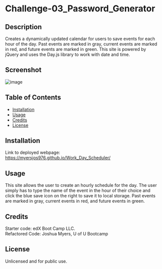 # Challenge-03_Password_Generator

## Description
Creates a dynamically updated calendar for users to save events for each hour of the day. Past events are marked in gray, current events are marked in red, and future events are marked in green. This site is powered by jQuery and uses the Day.js library to work with date and time.

## Screenshot
![image](https://user-images.githubusercontent.com/122832005/228051568-87d53f85-0a09-4c93-b360-8d524f94a0cc.png)

## Table of Contents
- [Installation](#installation)
- [Usage](#usage)
- [Credits](#credits)
- [License](#license)

## Installation
Link to deployed webpage: https://myersjos976.github.io/Work_Day_Scheduler/

## Usage
This site allows the user to create an hourly schedule for the day. The user simply has to type the name of the event in the hour of their choice and click the blue save icon on the right to save it to local storage. Past events are marked in gray, current events in red, and future events in green.

## Credits
Starter code: edX Boot Camp LLC.  
Refactored Code: Joshua Myers, U of U Bootcamp

## License
Unlicensed and for public use.
